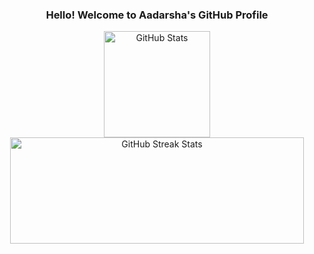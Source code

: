 <h3 align="center">Hello! Welcome to <strong>Aadarsha's GitHub Profile</strong></h3>
<p align="center">
  <img src="https://github-readme-stats.vercel.app/api?username=erkdk&show_icons=true&count_private=true&theme=transparent" height="170" alt="GitHub Stats"/>
  <img src="https://streak-stats.demolab.com?user=erkdk&theme=dark&hide_border=false" width="470" height="170" alt="GitHub Streak Stats"/>
</p>


